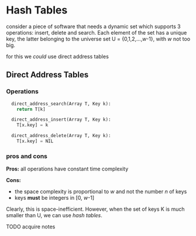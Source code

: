 # Hash Tables
consider a piece of software that needs a dynamic set which supports 3 operations: insert, delete and search.
Each element of the set has a unique key, the latter belonging to the universe set U = {0,1,2,...,*w*-1}, with *w* not too big.

for this we *could* use direct address tables

## Direct Address Tables
### Operations
```python
  direct_address_search(Array T, Key k):
    return T[k]

  direct_address_insert(Array T, Key k):
    T[x.key] = k

  direct_address_delete(Array T, Key k):
    T[x.key] = NIL
```

### pros and cons
**Pros:** all operations have constant time complexity

**Cons:**
* the space complexity is proportional to *w* and not the number *n* of keys
* keys **must** be integers in [0, *w*-1]

Clearly, this is space-inefficient. However, when the set of keys K is much smaller than U, we can use *hash tables*.

TODO acquire notes
